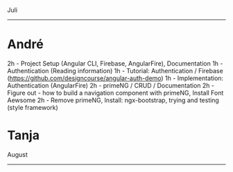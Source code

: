 Juli
****

André
=====

2h - Project Setup (Angular CLI, Firebase, AngularFire), Documentation
1h - Authentication (Reading information)
1h - Tutorial: Authentication / Firebase (https://github.com/designcourse/angular-auth-demo)
1h - Implementation: Authentication (AngularFire)
2h - primeNG / CRUD / Documentation
2h - Figure out - how to build a navigation component with primeNG, Install Font Aewsome
2h - Remove primeNG, Install: ngx-bootstrap, trying and testing (style framework)

Tanja
=====

August
******
